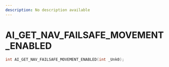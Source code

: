 ```yaml
---
description: No description available 
---
```


# AI_GET_NAV_FAILSAFE_MOVEMENT_ENABLED

```cpp
int AI_GET_NAV_FAILSAFE_MOVEMENT_ENABLED(int _Unk0);
```